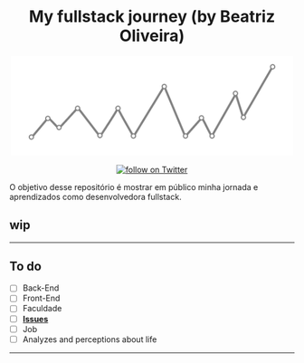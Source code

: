 <h1 align="center">
My fullstack journey (by Beatriz Oliveira)
</h1>

<p align="center">
    <img width="500" src="./img/banner.png" />
</p>

<p align="center">
<a href="https://twitter.com/intent/follow?screen_name=biantris_">
   <img src="https://img.shields.io/twitter/follow/biantris_?style=social&logo=twitter"
    alt="follow on Twitter"></a>
</p>
O objetivo desse repositório é mostrar em público minha jornada e aprendizados como desenvolvedora fullstack.

## wip

---
## To do
- [ ] Back-End
- [ ] Front-End
- [ ] Faculdade
- [ ] [**Issues**](src="./src/issues/issues.md)
- [ ] Job
- [ ] Analyzes and perceptions about life
---
